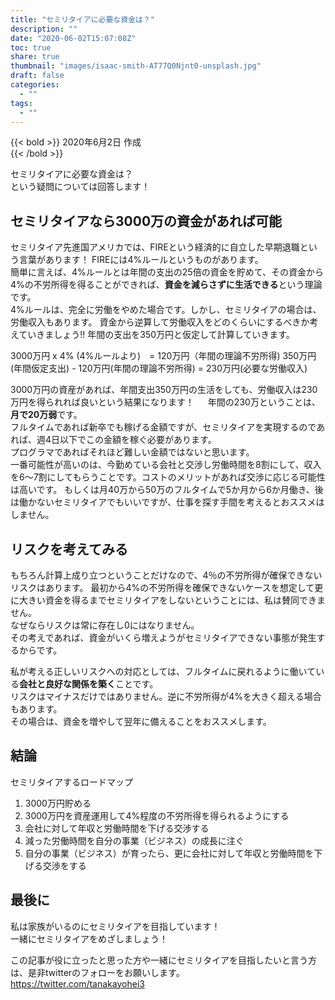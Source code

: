```yaml
---
title: "セミリタイアに必要な資金は？"
description: ""
date: "2020-06-02T15:07:08Z"
toc: true
share: true
thumbnail: "images/isaac-smith-AT77Q0Njnt0-unsplash.jpg"
draft: false
categories:
  - ""
tags:
  - ""
---
```


{{< bold >}}
2020年6月2日 作成  
{{< /bold >}}

セミリタイアに必要な資金は？  
という疑問については回答します！

<!--more-->

## セミリタイアなら3000万の資金があれば可能

セミリタイア先進国アメリカでは、FIREという経済的に自立した早期退職という言葉があります！ 
FIREには4%ルールというものがあります。  
簡単に言えば、4%ルールとは年間の支出の25倍の資金を貯めて、その資金から4%の不労所得を得ることができれば、**資金を減らさずに生活できる**という理論です。  
4%ルールは、完全に労働をやめた場合です。しかし、セミリタイアの場合は、労働収入もあります。
資金から逆算して労働収入をどのくらいにするべきか考えていきましょう!!
年間の支出を350万円と仮定して計算していきます。

3000万円 x 4% (4%ルールより)　= 120万円（年間の理論不労所得)
350万円(年間仮定支出) - 120万円(年間の理論不労所得) = 230万円(必要な労働収入)

3000万円の資産があれば、年間支出350万円の生活をしても、労働収入は230万円を得られれば良いという結果になります！ 　
年間の230万ということは、**月で20万弱**です。  
フルタイムであれば新卒でも稼げる金額ですが、セミリタイアを実現するのであれば、週4日以下でこの金額を稼ぐ必要があります。  
プログラマであればそれほど難しい金額ではないと思います。  
一番可能性が高いのは、今勤めている会社と交渉し労働時間を8割にして、収入を6～7割にしてもらうことです。コストのメリットがあれば交渉に応じる可能性は高いです。
もしくは月40万から50万のフルタイムで5か月から6か月働き、後は働かないセミリタイアでもいいですが、仕事を探す手間を考えるとおススメはしません。  

## リスクを考えてみる
もちろん計算上成り立つということだけなので、4％の不労所得が確保できないリスクはあります。
最初から4%の不労所得を確保できないケースを想定して更に大きい資金を得るまでセミリタイアをしないということには、私は賛同できません。  
なぜならリスクは常に存在し0にはなりません。  
その考えであれば、資金がいくら増えようがセミリタイアできない事態が発生するからです。  

私が考える正しいリスクへの対応としては、フルタイムに戻れるように働いている**会社と良好な関係を築く**ことです。  
リスクはマイナスだけではありません。逆に不労所得が4%を大きく超える場合もあります。  
その場合は、資金を増やして翌年に備えることをおススメします。  

## 結論

セミリタイアするロードマップ

1. 3000万円貯める
1. 3000万円を資産運用して4%程度の不労所得を得られるようにする
1. 会社に対して年収と労働時間を下げる交渉する
1. 減った労働時間を自分の事業（ビジネス）の成長に注ぐ
1. 自分の事業（ビジネス）が育ったら、更に会社に対して年収と労働時間を下げる交渉をする

## 最後に

私は家族がいるのにセミリタイアを目指しています！  
一緒にセミリタイアをめざしましょう！

この記事が役に立ったと思った方や一緒にセミリタイアを目指したいと言う方は、是非twitterのフォローをお願いします。  
https://twitter.com/tanakayohei3
